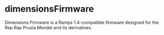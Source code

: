 dimensionsFirmware
==================

Dimensions Firmware is a Ramps 1.4-compatible firmware designed for the Rep Rap Prusia Mendel and its derivatives.
